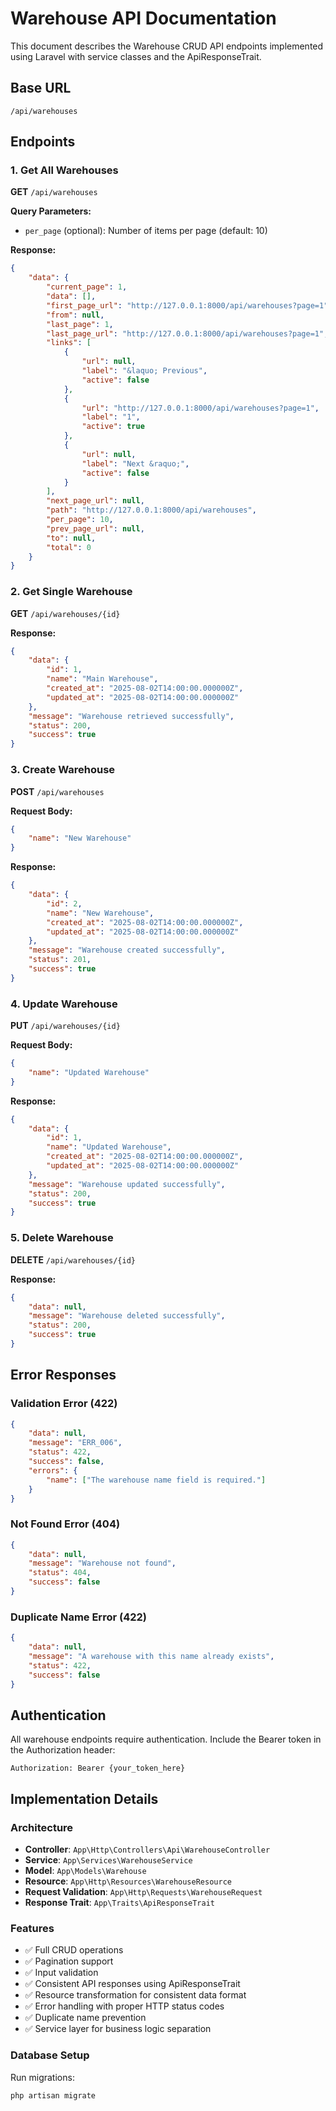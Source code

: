 # Warehouse API Documentation

This document describes the Warehouse CRUD API endpoints implemented using Laravel with service classes and the ApiResponseTrait.

## Base URL

```
/api/warehouses
```

## Endpoints

### 1. Get All Warehouses

**GET** `/api/warehouses`

**Query Parameters:**

-   `per_page` (optional): Number of items per page (default: 10)

**Response:**

```json
{
    "data": {
        "current_page": 1,
        "data": [],
        "first_page_url": "http://127.0.0.1:8000/api/warehouses?page=1",
        "from": null,
        "last_page": 1,
        "last_page_url": "http://127.0.0.1:8000/api/warehouses?page=1",
        "links": [
            {
                "url": null,
                "label": "&laquo; Previous",
                "active": false
            },
            {
                "url": "http://127.0.0.1:8000/api/warehouses?page=1",
                "label": "1",
                "active": true
            },
            {
                "url": null,
                "label": "Next &raquo;",
                "active": false
            }
        ],
        "next_page_url": null,
        "path": "http://127.0.0.1:8000/api/warehouses",
        "per_page": 10,
        "prev_page_url": null,
        "to": null,
        "total": 0
    }
}
```

### 2. Get Single Warehouse

**GET** `/api/warehouses/{id}`

**Response:**

```json
{
    "data": {
        "id": 1,
        "name": "Main Warehouse",
        "created_at": "2025-08-02T14:00:00.000000Z",
        "updated_at": "2025-08-02T14:00:00.000000Z"
    },
    "message": "Warehouse retrieved successfully",
    "status": 200,
    "success": true
}
```

### 3. Create Warehouse

**POST** `/api/warehouses`

**Request Body:**

```json
{
    "name": "New Warehouse"
}
```

**Response:**

```json
{
    "data": {
        "id": 2,
        "name": "New Warehouse",
        "created_at": "2025-08-02T14:00:00.000000Z",
        "updated_at": "2025-08-02T14:00:00.000000Z"
    },
    "message": "Warehouse created successfully",
    "status": 201,
    "success": true
}
```

### 4. Update Warehouse

**PUT** `/api/warehouses/{id}`

**Request Body:**

```json
{
    "name": "Updated Warehouse"
}
```

**Response:**

```json
{
    "data": {
        "id": 1,
        "name": "Updated Warehouse",
        "created_at": "2025-08-02T14:00:00.000000Z",
        "updated_at": "2025-08-02T14:00:00.000000Z"
    },
    "message": "Warehouse updated successfully",
    "status": 200,
    "success": true
}
```

### 5. Delete Warehouse

**DELETE** `/api/warehouses/{id}`

**Response:**

```json
{
    "data": null,
    "message": "Warehouse deleted successfully",
    "status": 200,
    "success": true
}
```

## Error Responses

### Validation Error (422)

```json
{
    "data": null,
    "message": "ERR_006",
    "status": 422,
    "success": false,
    "errors": {
        "name": ["The warehouse name field is required."]
    }
}
```

### Not Found Error (404)

```json
{
    "data": null,
    "message": "Warehouse not found",
    "status": 404,
    "success": false
}
```

### Duplicate Name Error (422)

```json
{
    "data": null,
    "message": "A warehouse with this name already exists",
    "status": 422,
    "success": false
}
```

## Authentication

All warehouse endpoints require authentication. Include the Bearer token in the Authorization header:

```
Authorization: Bearer {your_token_here}
```

## Implementation Details

### Architecture

-   **Controller**: `App\Http\Controllers\Api\WarehouseController`
-   **Service**: `App\Services\WarehouseService`
-   **Model**: `App\Models\Warehouse`
-   **Resource**: `App\Http\Resources\WarehouseResource`
-   **Request Validation**: `App\Http\Requests\WarehouseRequest`
-   **Response Trait**: `App\Traits\ApiResponseTrait`

### Features

-   ✅ Full CRUD operations
-   ✅ Pagination support
-   ✅ Input validation
-   ✅ Consistent API responses using ApiResponseTrait
-   ✅ Resource transformation for consistent data format
-   ✅ Error handling with proper HTTP status codes
-   ✅ Duplicate name prevention
-   ✅ Service layer for business logic separation

### Database Setup

Run migrations:

```bash
php artisan migrate
```
